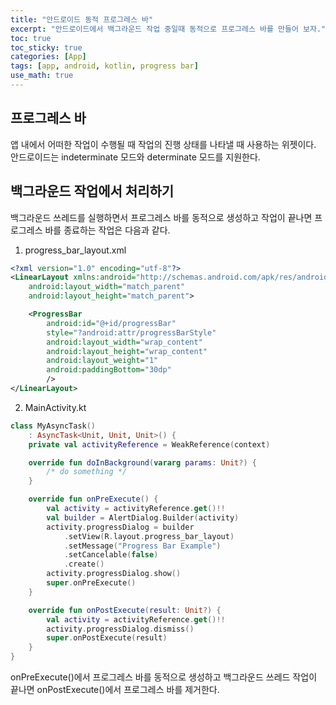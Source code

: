 ```yaml
---
title: "안드로이드 동적 프로그레스 바"
excerpt: "안드로이드에서 백그라운드 작업 중일때 동적으로 프로그레스 바를 만들어 보자."
toc: true
toc_sticky: true
categories: [App]
tags: [app, android, kotlin, progress bar]
use_math: true
---
```


## 프로그레스 바
앱 내에서 어떠한 작업이 수행될 때 작업의 진행 상태를 나타낼 때 사용하는 위젯이다. 안드로이드는 indeterminate 모드와 determinate 모드를 지원한다.  

## 백그라운드 작업에서 처리하기
백그라운드 쓰레드를 실행하면서 프로그레스 바를 동적으로 생성하고 작업이 끝나면 프로그레스 바를 종료하는 작업은 다음과 같다.


1. progress_bar_layout.xml

```xml
<?xml version="1.0" encoding="utf-8"?>
<LinearLayout xmlns:android="http://schemas.android.com/apk/res/android"
    android:layout_width="match_parent"
    android:layout_height="match_parent">

    <ProgressBar
        android:id="@+id/progressBar"
        style="?android:attr/progressBarStyle"
        android:layout_width="wrap_content"
        android:layout_height="wrap_content"
        android:layout_weight="1"
        android:paddingBottom="30dp"
        />
</LinearLayout>
```

2. MainActivity.kt

```kotlin
class MyAsyncTask()
    : AsyncTask<Unit, Unit, Unit>() {
    private val activityReference = WeakReference(context)

    override fun doInBackground(vararg params: Unit?) {
        /* do something */
    }

    override fun onPreExecute() {
        val activity = activityReference.get()!!
        val builder = AlertDialog.Builder(activity)
        activity.progressDialog = builder
            .setView(R.layout.progress_bar_layout)
            .setMessage("Progress Bar Example")
            .setCancelable(false)
            .create()
        activity.progressDialog.show()
        super.onPreExecute()
    }

    override fun onPostExecute(result: Unit?) {
        val activity = activityReference.get()!!
        activity.progressDialog.dismiss()
        super.onPostExecute(result)
    }
}
```

  
onPreExecute()에서 프로그레스 바를 동적으로 생성하고 백그라운드 쓰레드 작업이 끝나면 onPostExecute()에서 프로그레스 바를 제거한다.


<br>
<br>